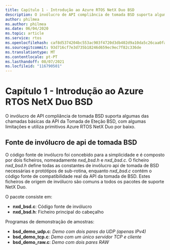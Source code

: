 ```yaml
---
title: Capítulo 1 - Introdução ao Azure RTOS NetX Duo BSD
description: O invólucro de API compliância de tomada BSD suporta algumas das chamadas básicas da API da Tomada de Eteção BSD, com algumas limitações e utiliza primitivos Azure RTOS NetX Duo por baixo.
author: philmea
ms.author: philmea
ms.date: 06/04/2020
ms.topic: article
ms.service: rtos
ms.openlocfilehash: caf8d5374204bc553ac903f4720d3db402d9a10da5c26caa0fa67c4b5d340049
ms.sourcegitcommit: 93d716cf7e3d735b18246d659ec9ec7f82c336de
ms.translationtype: MT
ms.contentlocale: pt-PT
ms.lasthandoff: 08/07/2021
ms.locfileid: "116790501"
---
```

# <a name="chapter-1---introduction-to-azure-rtos-netx-duo-bsd"></a>Capítulo 1 - Introdução ao Azure RTOS NetX Duo BSD

O invólucro de API compliância de tomada BSD suporta algumas das chamadas básicas da API da Tomada de Eteção BSD, com algumas limitações e utiliza primitivos Azure RTOS NetX Duo por baixo.

## <a name="bsd-socket-api-compliancy-wrapper-source"></a>Fonte de invólucro de api de tomada BSD

O código fonte de invólucro foi concebido para a simplicidade e é composto por dois ficheiros, nomeadamente *nxd_bsd.h* e *nxd_bsd.c*. O ficheiro *nxd_bsd.h* define todas as constantes de invólucro api de tomada de BSD necessárias e protótipos de sub-rotina, enquanto *nxd_bsd.c* contém o código fonte de compatibilidade real da API da tomada de BSD. Estes ficheiros de origem de invólucro são comuns a todos os pacotes de suporte NetX Duo.

O pacote consiste em:

- **nxd_bsd.c**: Código fonte de invólucro
- **nxd_bsd.h**: Ficheiro principal do cabeçalho

Programas de demonstração de amostras:

- **bsd_demo_udp.c**: *Demo com dois pares da UDP (apenas IPv4)*
- **bsd_demo_tcp.c**: *Demo com um único servidor TCP e cliente*
- **bsd_demo_raw.c**: *Demo com dois pares RAW*